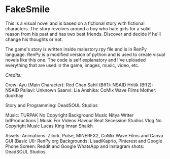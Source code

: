 # FakeSmile

This is a visual novel and is based on a fictional story with fictional characters. The story revolves around a boy who hate girls for a solid reason from his past and has two best friends. Discover and decide if he'll change his thoughts or not.

The game's story is written inside malestory.rpy file and is in RenPy language. RenPy is a modified version of python and is used to create visual novels like this one. The code is self explanatory and I've uploaded everything that are used in the game, images, music, video, etc.

*Credits:*

Crew:
Ayu (Main Character): Red Chan 
Sahil (Bff1): NSAID
Hritik (Bff2): NSAID
Pallavi: Unknown
Saanvi: Lia
Anshika: CoMix Wave Films
Mother: duokhay

Story and Programming:
DeadSOUL Studios

Music:
TURPAK
No Copyright Background Music
Nitya Writer
bdProductions | Music For Videos
Flavour Beat
Secession Studios
Vlog No Copyright Music
Lucas King
Imran Shaikh

Assets:
Animations: Zilork, Pulse, MINERFX2, CoMix Wave Films and Canva
GUI (Basic UI): RenPy.org
Backgrounds: LisadiKaprio, Pinterest and Google
Phone Screen: Reddit and Google
WhatsApp and Instagram shots: DeadSOUL Studios
